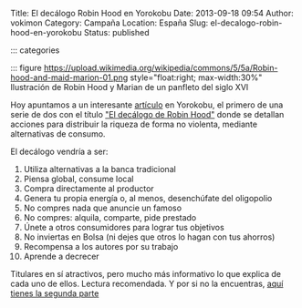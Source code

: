 Title: El decálogo Robin Hood en Yorokobu
Date: 2013-09-18 09:54
Author: vokimon
Category: Campaña
Location: España
Slug: el-decalogo-robin-hood-en-yorokobu
Status: published

::: categories

::: figure https://upload.wikimedia.org/wikipedia/commons/5/5a/Robin-hood-and-maid-marion-01.png style="float:right; max-width:30%"
	Ilustración de Robin Hood y Marian de un panfleto del siglo XVI


<!-- PELICAN_BEGIN_SUMMARY -->
Hoy apuntamos a un interesante [artículo](http://www.yorokobu.es/decalogo-robin-hood-1/)
en Yorokobu, el primero de una serie de dos con el título ["El decálogo de Robin Hood"](http://www.yorokobu.es/decalogo-robin-hood-1/)
donde se detallan acciones para distribuir la riqueza de forma no violenta,
mediante alternativas de consumo.
<!-- PELICAN_END_SUMMARY -->

El decálogo vendría a ser:

1. Utiliza alternativas a la banca tradicional
2. Piensa global, consume local
3. Compra directamente al productor
4. Genera tu propia energía o, al menos, desenchúfate del oligopolio
5. No compres nada que anuncie un famoso
6. No compres: alquila, comparte, pide prestado
7. Únete a otros consumidores para lograr tus objetivos
8. No inviertas en Bolsa (ni dejes que otros lo hagan con tus ahorros)
9. Recompensa a los autores por su trabajo
10. Aprende a decrecer

Titulares en sí atractivos,
pero mucho más informativo lo que explica de cada uno de ellos.
Lectura recomendada. Y por si no la encuentras,
[aquí tienes la segunda parte](https://www.yorokobu.es/decalogo-robin-hood-2/)


